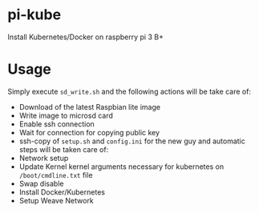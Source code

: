 # pi-kube

Install Kubernetes/Docker on raspberry pi 3 B+


# Usage

Simply execute `sd_write.sh` and the following actions will be take care of:
- Download of the latest Raspbian lite image
- Write image to microsd card
- Enable ssh connection
- Wait for connection for copying public key
- ssh-copy  of `setup.sh` and `config.ini` for the new guy and automatic steps will be taken care of:
- Network setup 
- Update Kernel kernel arguments necessary for kubernetes on `/boot/cmdline.txt` file
- Swap disable
- Install Docker/Kubernetes
- Setup Weave Network

